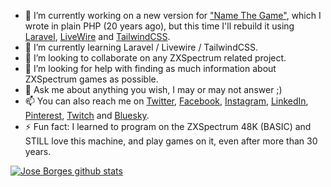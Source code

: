 - 🔭 I’m currently working on a new version for ["Name The Game"](https://www.name-the-game.net), which I wrote in plain PHP (20 years ago), but this time I'll rebuild it using [Laravel](https://laravel.com), [LiveWire](https://laravel-livewire.com/) and [TailwindCSS](https://tailwindcss.com/).
- 🌱 I’m currently learning Laravel / Livewire / TailwindCSS.
- 👯 I’m looking to collaborate on any ZXSpectrum related project.
- 🤔 I’m looking for help with finding as much information about ZXSpectrum games as possible.
- 💬 Ask me about anything you wish, I may or may not answer ;)
- 📫 You can also reach me on [Twitter](https://twitter.com/joselaborges), [Facebook](https://www.facebook.com/RootShell.jb/), [Instagram](https://www.instagram.com/joselaborges/), [LinkedIn](https://www.linkedin.com/in/joselaborges), [Pinterest](https://www.pinterest.pt/joselaborges/), [Twitch](https://www.twitch.tv/joselaborges) and [Bluesky](https://bsky.app/profile/joseborges.bsky.social).
- ⚡ Fun fact: I learned to program on the ZXSpectrum 48K (BASIC) and STILL love this machine, and play games on it, even after more than 30 years.

[![Jose Borges github stats](https://github-readme-stats.vercel.app/api?username=joseborges)](https://github.com/anuraghazra/github-readme-stats)
